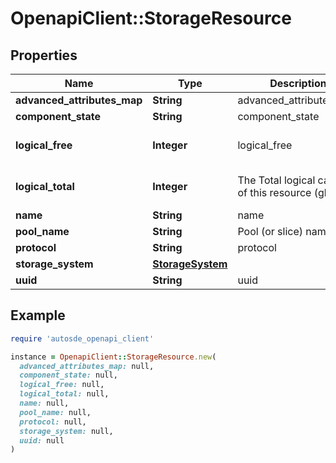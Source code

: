 # OpenapiClient::StorageResource

## Properties

| Name | Type | Description | Notes |
| ---- | ---- | ----------- | ----- |
| **advanced_attributes_map** | **String** | advanced_attributes_map | [optional] |
| **component_state** | **String** | component_state | [optional] |
| **logical_free** | **Integer** | logical_free | [optional][default to 0] |
| **logical_total** | **Integer** | The Total logical capacity of this resource (gb) | [optional][default to 0] |
| **name** | **String** | name | [optional] |
| **pool_name** | **String** | Pool (or slice) name | [optional] |
| **protocol** | **String** | protocol | [optional] |
| **storage_system** | [**StorageSystem**](StorageSystem.md) |  | [optional] |
| **uuid** | **String** | uuid | [optional] |

## Example

```ruby
require 'autosde_openapi_client'

instance = OpenapiClient::StorageResource.new(
  advanced_attributes_map: null,
  component_state: null,
  logical_free: null,
  logical_total: null,
  name: null,
  pool_name: null,
  protocol: null,
  storage_system: null,
  uuid: null
)
```

